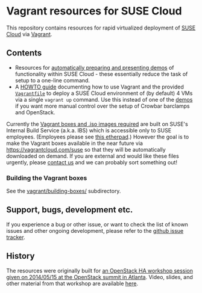 # Vagrant resources for SUSE Cloud

This repository contains resources for rapid virtualized deployment of
[SUSE Cloud](https://www.suse.com/products/suse-cloud/) via
[Vagrant](http://www.vagrantup.com/).

## Contents

*   Resources for [automatically preparing and presenting demos](demos/)
    of functionality within SUSE Cloud - these essentially reduce the
    task of setup to a one-line command.
*   A [HOWTO guide](docs/HOWTO.md) documenting how to use Vagrant and
    the provided [`Vagrantfile`](vagrant/Vagrantfile) to deploy a SUSE
    Cloud environment of (by default) 4 VMs via a single `vagrant up`
    command.  Use this instead of one of the [demos](demos/) if you
    want more manual control over the setup of Crowbar barclamps and
    OpenStack.

Currently the
[Vagrant boxes and .iso images required](docs/prerequisites.md#vagrant-boxes)
are built on SUSE's Internal Build Service (a.k.a. IBS) which is
accessible only to SUSE employees.  (Employees please see
[this etherpad](https://etherpad.nue.suse.com/p/cloud-vagrant).)
However the goal is to make the Vagrant boxes available in the near
future via https://vagrantcloud.com/suse so that they will be
automatically downloaded on demand.  If you are external and would
like these files urgently, please
[contact us](https://forums.suse.com/forumdisplay.php?65-SUSE-Cloud)
and we can probably sort something out!

### Building the Vagrant boxes

See the [vagrant/building-boxes/](vagrant/building-boxes/) subdirectory.

## Support, bugs, development etc.

If you experience a bug or other issue, or want to check the list
of known issues and other ongoing development, please refer to the
[github issue tracker](https://github.com/SUSE-Cloud/suse-cloud-vagrant/issues/).

## History

The resources were originally built for
[an OpenStack HA workshop session given on 2014/05/15 at the OpenStack summit in Atlanta](http://openstacksummitmay2014atlanta.sched.org/event/d3db2188dfed4459f8fbd03f5b405b81#.U4C6NXWx1Qo).
Video, slides, and other material from that workshop are available
[here](https://github.com/aspiers/openstacksummit2014-atlanta).
